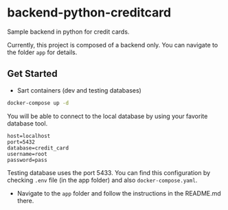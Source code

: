 # backend-python-creditcard

Sample backend in python for credit cards.

Currently, this project is composed of a backend only. You can navigate to the folder `app` for details.

## Get Started

- Sart containers (dev and testing databases)

```bash
docker-compose up -d
```

You will be able to connect to the local database by using your favorite database tool.

```
host=localhost
port=5432
database=credit_card
username=root
password=pass
```

Testing database uses the port 5433. You can find this configuration by checking `.env` file (in the app folder) and also `docker-compose.yaml`.

- Navigate to the `app` folder and follow the instructions in the README.md there.
